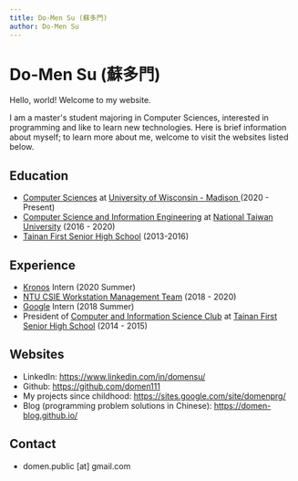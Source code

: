 ```yaml
---
title: Do-Men Su (蘇多門)
author: Do-Men Su
---
```


# Do-Men Su (蘇多門)

Hello, world! Welcome to my website.

I am a master's student majoring in Computer Sciences, interested in programming and like to learn new technologies. Here is brief information about myself; to learn more about me, welcome to visit the websites listed below.

## Education
- [Computer Sciences](https://www.cs.wisc.edu/) at [University of Wisconsin - Madison ](https://www.wisc.edu/) (2020 - Present)
- [Computer Science and Information Engineering](https://www.csie.ntu.edu.tw/) at [National Taiwan University](https://www.ntu.edu.tw/) (2016 - 2020)
- [Tainan First Senior High School](https://www.tnfsh.tn.edu.tw/) (2013-2016)

## Experience
- [Kronos](https://kronosresearch.com/) Intern (2020 Summer)
- [NTU CSIE Workstation Management Team](https://wslab.csie.ntu.edu.tw/) (2018 - 2020)
- [Google](https://about.google/) Intern (2018 Summer)
- President of [Computer and Information Science Club](https://www.tfcis.org/) at [Tainan First Senior High School](https://www.tnfsh.tn.edu.tw/) (2014 - 2015)

## Websites

- LinkedIn: https://www.linkedin.com/in/domensu/
- Github: https://github.com/domen111
- My projects since childhood: https://sites.google.com/site/domenprg/
- Blog (programming problem solutions in Chinese): https://domen-blog.github.io/

## Contact

- domen.public [at] gmail.com

